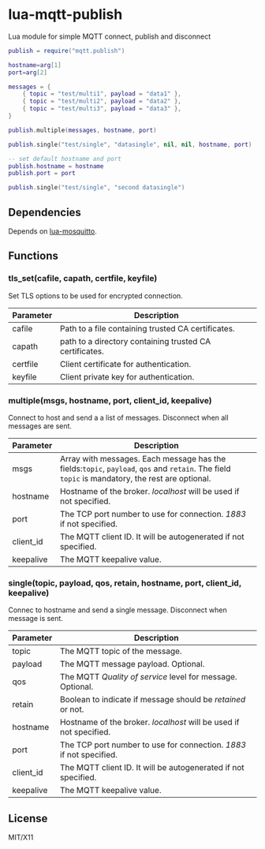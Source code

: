 # lua-mqtt-publish
 Lua module for simple MQTT connect, publish and disconnect

```lua
publish = require("mqtt.publish")

hostname=arg[1]
port=arg[2]

messages = {
	{ topic = "test/multi1", payload = "data1" },
	{ topic = "test/multi2", payload = "data2" },
	{ topic = "test/multi3", payload = "data3" },
}

publish.multiple(messages, hostname, port)

publish.single("test/single", "datasingle", nil, nil, hostname, port)

-- set default hostname and port
publish.hostname = hostname
publish.port = port

publish.single("test/single", "second datasingle")

```

## Dependencies

Depends on [lua-mosquitto](https://github.com/flukso/lua-mosquitto).

## Functions

### tls_set(cafile, capath, certfile, keyfile)

Set TLS options to be used for encrypted connection.

Parameter | Description
----------|------------
cafile    | Path to a file containing trusted CA certificates.
capath    | path to a directory containing trusted CA certificates.
certfile  | Client certificate for authentication.
keyfile   | Client private key for authentication.


### multiple(msgs, hostname, port, client_id, keepalive)

Connect to host and send a a list of messages. Disconnect when all messages are sent.

Parameter | Description
----------|------------
msgs      | Array with messages. Each message has the fields:`topic`, `payload`, `qos` and `retain`. The field `topic` is mandatory, the rest are optional.
hostname  | Hostname of the broker. _localhost_ will be used if not specified.
port      | The TCP port number to use for connection. _1883_ if not specified.
client_id | The MQTT client ID. It will be autogenerated if not specified.
keepalive | The MQTT keepalive value.



### single(topic, payload, qos, retain, hostname, port, client_id, keepalive)

Connec to hostname and send a single message. Disconnect when message is sent.

Parameter | Description
----------|------------
topic     | The MQTT topic of the message.
payload   | The MQTT message payload. Optional.
qos       | The MQTT _Quality of service_ level for message. Optional.
retain    | Boolean to indicate if message should be _retained_ or not.
hostname  | Hostname of the broker. _localhost_ will be used if not specified.
port      | The TCP port number to use for connection. _1883_ if not specified.
client_id | The MQTT client ID. It will be autogenerated if not specified.
keepalive | The MQTT keepalive value.


## License

MIT/X11

